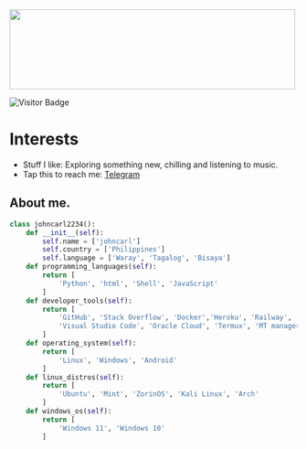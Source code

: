 
<img height="140px" width="500px" src="https://github-readme-stats.vercel.app/api?username=JohnCarl2234&hide_title=true&hide_border=true&show_icons=true&include_all_commits=true&count_private=true&line_height=21&theme=tokyonight"/>

![Visitor Badge](https://visitor-badge.laobi.icu/badge?page_id=johncarl2234.johncarl2234)<img align="left"/>

# Interests

- Stuff I like: Exploring something new, chilling and listening to music.
- Tap this to reach me: [Telegram](https://t.me/rei_carl)

## About me.
```python
class johncarl2234():
    def __init__(self):
        self.name = ['johncarl']
        self.country = ['Philippines']
        self.language = ['Waray', 'Tagalog', 'Bisaya']
    def programming_languages(self):
        return [
            'Python', 'html', 'Shell', 'JavaScript'
        ]
    def developer_tools(self):
        return [
            'GitHub', 'Stack Overflow', 'Docker','Heroku', 'Railway', 'Sublime'
            'Visual Studio Code', 'Oracle Cloud', 'Termux', 'MT manager'
        ]
    def operating_system(self):
        return [
            'Linux', 'Windows', 'Android'
        ]
    def linux_distros(self):
        return [
            'Ubuntu', 'Mint', 'ZorinOS', 'Kali Linux', 'Arch'
        ]
    def windows_os(self):
        return [
            'Windows 11', 'Windows 10'
        ]
```
